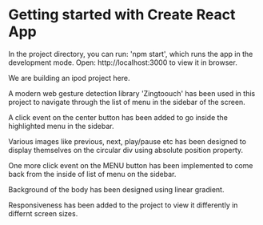 # Getting started with Create React App

In the project directory, you can run:
'npm start', which runs the app in the development mode.
Open: http://localhost:3000 to view it in browser.

We are building an ipod project here.

A modern web gesture detection library 'Zingtoouch' has been used in this project to navigate through the list of menu in the sidebar of the screen.

A click event on the center button has been added to go inside the highlighted menu in the sidebar.

Various images like previous, next, play/pause etc has been designed
to display themselves on the circular div using absolute position property.

One more click event on the MENU button has been implemented to come back from the inside of list of menu on the sidebar.

Background of the body has been designed using linear gradient.

Responsiveness has been added to the project to view it differently in differnt screen sizes.
